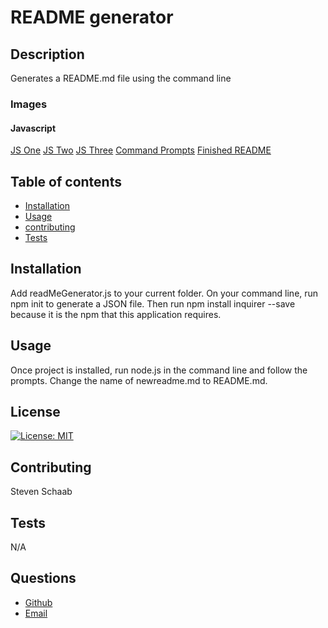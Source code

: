 # README generator 

## Description 
 Generates a README.md file using the command line 
 ### Images
 #### Javascript
 [JS One](./images/one.png)
 [JS Two](./images/two.png)
 [JS Three](./images/three.png)
 [Command Prompts](./images/four.png)
 [Finished README](./images/five.png)
## Table of contents 
 - [Installation](#installation) 
 - [Usage](#usage) 
 - [contributing](#contributing) 
 - [Tests](#tests) 
## Installation 
 Add readMeGenerator.js to your current folder. On your command line, run npm init to generate a JSON file. Then run npm install inquirer --save because it is the npm that this application requires. 
## Usage 
 Once project is installed, run node.js in the command line and follow the prompts. Change the name of newreadme.md to README.md. 
## License 
[![License: MIT](https://img.shields.io/badge/License-MIT-yellow.svg)](https://opensource.org/licenses/MIT) 
## Contributing 
 Steven Schaab 
## Tests 
 N/A 
## Questions 
 - [Github](https://github.com/Raygun2thehead) 
 - [Email](mailto:stevenes83@gmail.com)